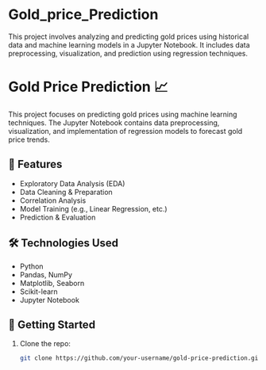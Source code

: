 # Gold_price_Prediction
This project involves analyzing and predicting gold prices using historical data and machine learning models in a Jupyter Notebook. It includes data preprocessing, visualization, and prediction using regression techniques.
# Gold Price Prediction 📈

This project focuses on predicting gold prices using machine learning techniques. The Jupyter Notebook contains data preprocessing, visualization, and implementation of regression models to forecast gold price trends.

## 📌 Features

- Exploratory Data Analysis (EDA)
- Data Cleaning & Preparation
- Correlation Analysis
- Model Training (e.g., Linear Regression, etc.)
- Prediction & Evaluation

## 🛠️ Technologies Used

- Python
- Pandas, NumPy
- Matplotlib, Seaborn
- Scikit-learn
- Jupyter Notebook

## 🚀 Getting Started

1. Clone the repo:
   ```bash
   git clone https://github.com/your-username/gold-price-prediction.git

